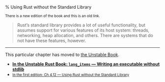 % Using Rust without the Standard Library

<small>There is a new edition of the book and this is an old link.</small>

> Rust’s standard library provides a lot of useful functionality, but assumes support for various features of its host system: threads, networking, heap allocation, and others.
> There are systems that do not have these features, however.

---

This particular chapter has moved to [the Unstable Book][2].

* **[In the Unstable Rust Book: `lang_items` — Writing an executable without stdlib][2]**
* <small>[In the first edition: Ch 4.12 — Using Rust without the Standard Library][1]</small>


[1]: https://doc.rust-lang.org/1.30.0/book/first-edition/using-rust-without-the-standard-library.html
[2]: ../unstable-book/language-features/lang-items.html#writing-an-executable-without-stdlib
